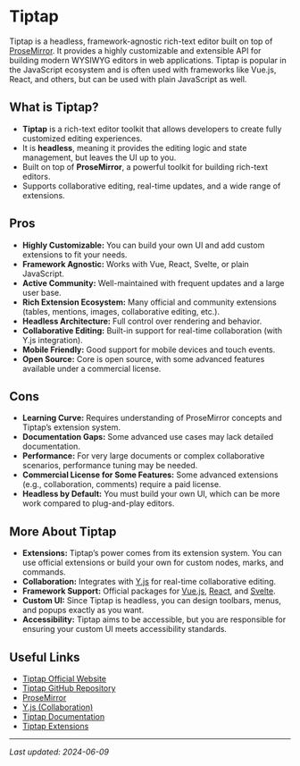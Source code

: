 # Tiptap

Tiptap is a headless, framework-agnostic rich-text editor built on top of [ProseMirror](https://prosemirror.net/). It provides a highly customizable and extensible API for building modern WYSIWYG editors in web applications. Tiptap is popular in the JavaScript ecosystem and is often used with frameworks like Vue.js, React, and others, but can be used with plain JavaScript as well.

## What is Tiptap?
- **Tiptap** is a rich-text editor toolkit that allows developers to create fully customized editing experiences.
- It is **headless**, meaning it provides the editing logic and state management, but leaves the UI up to you.
- Built on top of **ProseMirror**, a powerful toolkit for building rich-text editors.
- Supports collaborative editing, real-time updates, and a wide range of extensions.

## Pros
- **Highly Customizable:** You can build your own UI and add custom extensions to fit your needs.
- **Framework Agnostic:** Works with Vue, React, Svelte, or plain JavaScript.
- **Active Community:** Well-maintained with frequent updates and a large user base.
- **Rich Extension Ecosystem:** Many official and community extensions (tables, mentions, images, collaborative editing, etc.).
- **Headless Architecture:** Full control over rendering and behavior.
- **Collaborative Editing:** Built-in support for real-time collaboration (with Y.js integration).
- **Mobile Friendly:** Good support for mobile devices and touch events.
- **Open Source:** Core is open source, with some advanced features available under a commercial license.

## Cons
- **Learning Curve:** Requires understanding of ProseMirror concepts and Tiptap’s extension system.
- **Documentation Gaps:** Some advanced use cases may lack detailed documentation.
- **Performance:** For very large documents or complex collaborative scenarios, performance tuning may be needed.
- **Commercial License for Some Features:** Some advanced extensions (e.g., collaboration, comments) require a paid license.
- **Headless by Default:** You must build your own UI, which can be more work compared to plug-and-play editors.

## More About Tiptap
- **Extensions:** Tiptap’s power comes from its extension system. You can use official extensions or build your own for custom nodes, marks, and commands.
- **Collaboration:** Integrates with [Y.js](https://yjs.dev/) for real-time collaborative editing.
- **Framework Support:** Official packages for [Vue.js](https://tiptap.dev/guide/vue), [React](https://tiptap.dev/guide/react), and [Svelte](https://tiptap.dev/guide/svelte).
- **Custom UI:** Since Tiptap is headless, you can design toolbars, menus, and popups exactly as you want.
- **Accessibility:** Tiptap aims to be accessible, but you are responsible for ensuring your custom UI meets accessibility standards.

## Useful Links
- [Tiptap Official Website](https://tiptap.dev/)
- [Tiptap GitHub Repository](https://github.com/ueberdosis/tiptap)
- [ProseMirror](https://prosemirror.net/)
- [Y.js (Collaboration)](https://yjs.dev/)
- [Tiptap Documentation](https://tiptap.dev/docs/guide/introduction)
- [Tiptap Extensions](https://tiptap.dev/docs/extensions/overview)

---

*Last updated: 2024-06-09*
